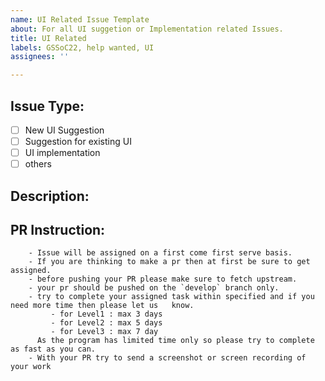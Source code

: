 ```yaml
---
name: UI Related Issue Template
about: For all UI suggetion or Implementation related Issues.
title: UI Related
labels: GSSoC22, help wanted, UI
assignees: ''

---
```


## Issue Type:
- [ ] New UI Suggestion
- [ ] Suggestion for existing UI
- [ ] UI implementation
- [ ] others

## Description:





## PR Instruction:
        - Issue will be assigned on a first come first serve basis.
        - If you are thinking to make a pr then at first be sure to get assigned.
        - before pushing your PR please make sure to fetch upstream.
        - your pr should be pushed on the `develop` branch only.
        - try to complete your assigned task within specified and if you need more time then please let us   know. 
             - for Level1 : max 3 days
             - for Level2 : max 5 days
             - for Level3 : max 7 day
          As the program has limited time only so please try to complete as fast as you can.
        - With your PR try to send a screenshot or screen recording of your work

